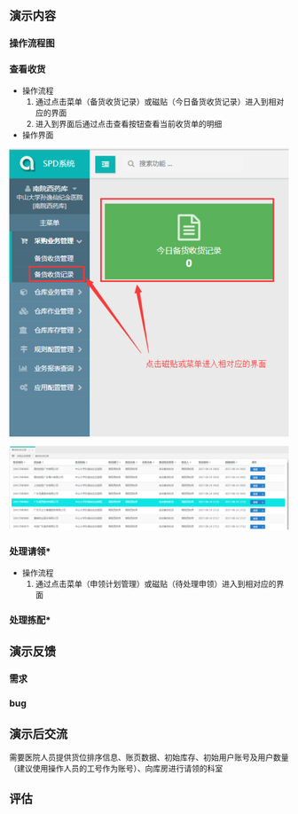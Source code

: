## 演示内容

### 操作流程图



### 查看收货

* 操作流程
  1. 通过点击菜单（备货收货记录）或磁贴（今日备货收货记录）进入到相对应的界面
  2. 进入到界面后通过点击查看按钮查看当前收货单的明细
* 操作界面

![](img/1.png)

![](img/2.png)



### 处理请领*

* 操作流程
  1. 通过点击菜单（申领计划管理）或磁贴（待处理申领）进入到相对应的界面



### 处理拣配*











## 演示反馈

### 需求



### bug







## 演示后交流

需要医院人员提供货位排序信息、账页数据、初始库存、初始用户账号及用户数量（建议使用操作人员的工号作为账号）、向库房进行请领的科室









##  评估










